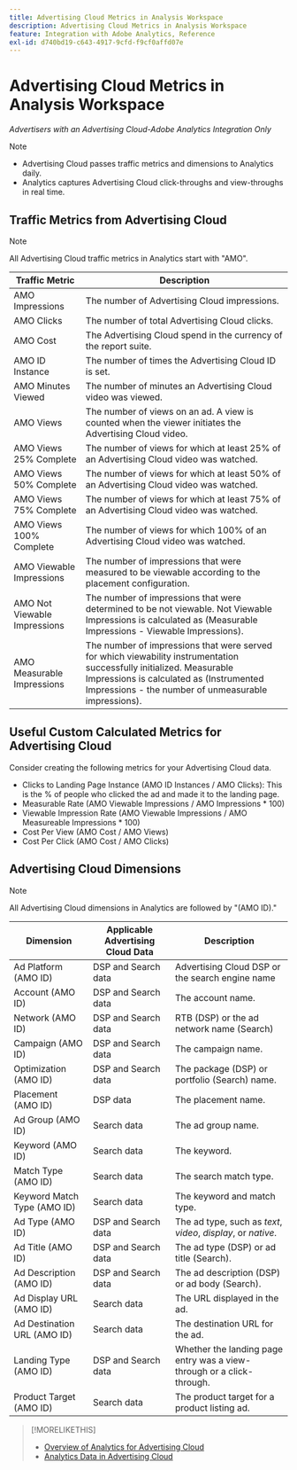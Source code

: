 ```yaml
---
title: Advertising Cloud Metrics in Analysis Workspace
description: Advertising Cloud Metrics in Analysis Workspace
feature: Integration with Adobe Analytics, Reference
exl-id: d740bd19-c643-4917-9cfd-f9cf0affd07e
---
```

# Advertising Cloud Metrics in Analysis Workspace

*Advertisers with an Advertising Cloud-Adobe Analytics Integration Only*

>[!NOTE]
>
>* Advertising Cloud passes traffic metrics and dimensions to Analytics daily.
>* Analytics captures Advertising Cloud click-throughs and view-throughs in real time.

## Traffic Metrics from Advertising Cloud

>[!NOTE]
>
>All Advertising Cloud traffic metrics in Analytics start with "AMO".

| Traffic Metric | Description |
| -------------- | ----------- |
| AMO Impressions | The number of Advertising Cloud impressions. |
| AMO Clicks | The number of total Advertising Cloud clicks. |
| AMO Cost | The Advertising Cloud spend in the currency of the report suite. |
| AMO ID Instance | The number of times the Advertising Cloud ID is set. |
| AMO Minutes Viewed | The number of minutes an Advertising Cloud video was viewed. |
| AMO Views | The number of views on an ad. A view is counted when the viewer initiates the Advertising Cloud video. |
| AMO Views 25% Complete | The number of views for which at least 25% of an Advertising Cloud video was watched. |
| AMO Views 50% Complete | The number of views for which at least 50% of an Advertising Cloud video was watched. |
| AMO Views 75% Complete | The number of views for which at least 75% of an Advertising Cloud video was watched. |
| AMO Views 100% Complete | The number of views for which 100% of an Advertising Cloud video was watched. |
| AMO Viewable Impressions | The number of impressions that were measured to be viewable according to the placement configuration. |
| AMO Not Viewable Impressions | The number of impressions that were determined to be not viewable. Not Viewable Impressions is calculated as (Measurable Impressions - Viewable Impressions). |
| AMO Measurable Impressions | The number of impressions that were served for which viewability instrumentation successfully initialized. Measurable Impressions is calculated as (Instrumented Impressions - the number of unmeasurable impressions). |

<!--
* AMO Impressions: The total number of Advertising Cloud impressions.
* AMO Clicks: The total number of total Advertising Cloud clicks.
* AMO Cost: The total Advertising Cloud spend in the currency of the report suite.
* AMO ID Instance: The total number of times the Advertising Cloud ID is set.
* AMO Minutes Viewed: The total number of minutes an Advertising Cloud video was viewed.
* AMO Views: The total number of views on an ad. A view is counted when the viewer initiates the Advertising Cloud video.
* AMO Views 25% Complete: The number of views for which at least 25% of an Advertising Cloud video was watched.
* AMO Views 50% Complete: The number of views for which at least 50% of an Advertising Cloud video was watched.
* AMO Views 75% Complete: The number of views for which at least 75% of an Advertising Cloud video was watched.
* AMO Views 100% Complete: The number of views for which 100% of an Advertising Cloud video was watched.
* AMO Viewable Impressions: The number of impressions that were measured to be viewable according to the placement configuration.
* AMO Not Viewable Impressions: The number of impressions that were determined to be not viewable. Not Viewable Impressions is calculated as (Measurable Impressions - Viewable Impressions).
* AMO Measurable Impressions: The number of impressions that were served for which viewability instrumentation successfully initialized. Measurable Impressions is calculated as Instrumented Impressions minus the number of unmeasurable impressions.
-->

## Useful Custom Calculated Metrics for Advertising Cloud

Consider creating the following metrics for your Advertising Cloud data.

* Clicks to Landing Page Instance (AMO ID Instances / AMO Clicks): This is the % of people who clicked the ad and made it to the landing page.
* Measurable Rate (AMO Viewable Impressions / AMO Impressions * 100)
* Viewable Impression Rate (AMO Viewable Impressions / AMO Measureable Impressions * 100)
* Cost Per View (AMO Cost / AMO Views)
* Cost Per Click (AMO Cost / AMO Clicks)

## Advertising Cloud Dimensions

>[!NOTE]
>
>All Advertising Cloud dimensions in Analytics are followed by "(AMO ID)."

| Dimension | Applicable Advertising Cloud Data  | Description |
| ----------- | ---------- | ---------- |
| Ad Platform (AMO ID) | DSP and Search data | Advertising Cloud DSP or the search engine name |
| Account (AMO ID) | DSP and Search data | The account name. |
| Network (AMO ID) | DSP and Search data | RTB (DSP) or the ad network name (Search) |
| Campaign (AMO ID) | DSP and Search data | The campaign name. |
| Optimization (AMO ID) | DSP and Search data | The package (DSP) or portfolio (Search) name. |
| Placement (AMO ID) | DSP data | The placement name. |
| Ad Group (AMO ID) | Search data | The ad group name. |
| Keyword (AMO ID) | Search data | The keyword. |
| Match Type (AMO ID) | Search data | The search match type. |
| Keyword Match Type (AMO ID) | Search data | The keyword and match type. |
| Ad Type (AMO ID) | DSP and Search data | The ad type, such as *text*, *video*, *display*, or *native*. |
| Ad Title (AMO ID) | DSP and Search data |The ad type (DSP) or ad title (Search). |
| Ad Description (AMO ID) | DSP and Search data | The ad description (DSP) or ad body (Search). |
| Ad Display URL (AMO ID) | Search data | The URL displayed in the ad. |
| Ad Destination URL (AMO ID) | Search data | The destination URL for the ad. |
| Landing Type (AMO ID) | DSP and Search data | Whether the landing page entry was a view-through or a click-through. |
| Product Target (AMO ID) | Search data | The product target for a product listing ad. |

>[!MORELIKETHIS]
>
>* [Overview of Analytics for Advertising Cloud](overview.md)
>* [Analytics Data in Advertising Cloud](/help/integrations/analytics/analytics-data-in-advertising-cloud.md)
